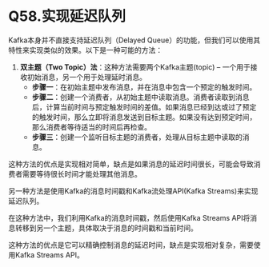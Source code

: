 # Q58.实现延迟队列

Kafka本身并不直接支持延迟队列（Delayed Queue）的功能，但我们可以使用其特性来实现类似的效果。以下是一种可能的方法：

1. **双主题（Two Topic）法**：这种方法需要两个Kafka主题(topic) – 一个用于接收初始消息，另一个用于处理延时消息。
   - **步骤一**：在初始主题中发布消息，并在消息中包含一个预定的触发时间。
   - **步骤二**：创建一个消费者，从初始主题中读取消息。消费者读取到消息后，计算当前时间与预定触发时间的差值。如果消息已经到达或过了预定的触发时间，那么立即将消息发送到目标主题。如果没有达到预定时间，那么消费者等待适当的时间后再检查。
   - **步骤三**：创建一个监听目标主题的消费者，处理从目标主题中读取的消息。

这种方法的优点是实现相对简单，缺点是如果消息的延迟时间很长，可能会导致消费者需要等待很长时间才能处理其他消息。

另一种方法是使用Kafka的消息时间戳和Kafka流处理API(Kafka Streams)来实现延迟队列。

在这种方法中，我们利用Kafka的消息时间戳，然后使用Kafka Streams API将消息转移到另一个主题，具体取决于消息的时间戳和当前时间。

这种方法的优点是它可以精确控制消息的延迟时间，缺点是实现相对复杂，需要使用Kafka Streams API。